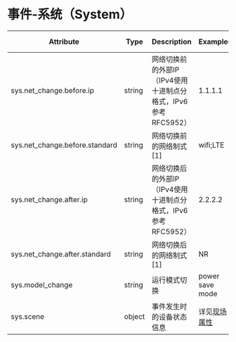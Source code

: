 
# 事件-系统（System）

| Attribute | Type | Description | Examples | Requirement Level |
| -- | -- | -- | -- | -- |
| sys.net_change.before.ip | string | 网络切换前的外部IP（IPv4使用十进制点分格式，IPv6参考RFC5952） | 1.1.1.1 | Conditionally Required |
| sys.net_change.before.standard | string | 网络切换前的网络制式 [1] | wifi;LTE | Required |
| sys.net_change.after.ip | string | 网络切换后的外部IP（IPv4使用十进制点分格式，IPv6参考RFC5952） | 2.2.2.2 | Conditionally Required |
| sys.net_change.after.standard | string | 网络切换后的网络制式 [1] | NR | Required |
| sys.model_change | string | 运行模式切换 | power save mode | Required |
| sys.scene | object | 事件发生时的设备状态信息 | 详见[现场属性](./common_scene.md) | Required |
